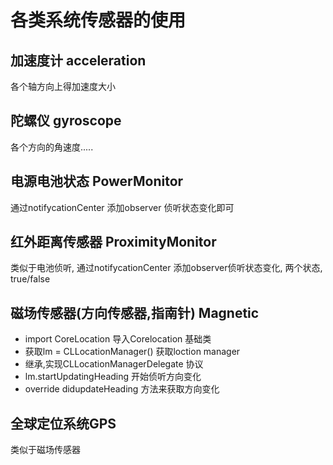 # 各类系统传感器的使用

加速度计 acceleration
---

各个轴方向上得加速度大小



陀螺仪 gyroscope
---

各个方向的角速度..... 


电源电池状态 PowerMonitor
---

通过notifycationCenter 添加observer 侦听状态变化即可



红外距离传感器 ProximityMonitor
---

类似于电池侦听, 通过notifycationCenter 添加observer侦听状态变化, 两个状态, true/false




磁场传感器(方向传感器,指南针) Magnetic
---

- import CoreLocation 导入Corelocation 基础类
- 获取lm = CLLocationManager() 获取loction manager
- 继承,实现CLLocationManagerDelegate 协议
- lm.startUpdatingHeading 开始侦听方向变化
- override didupdateHeading 方法来获取方向变化


全球定位系统GPS 
---

类似于磁场传感器